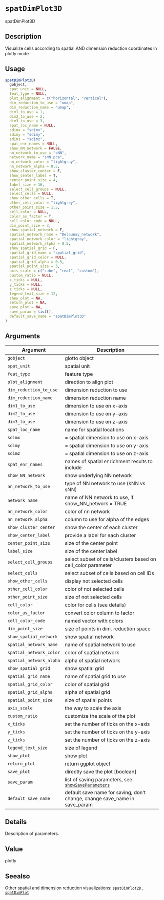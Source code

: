 # `spatDimPlot3D`

spatDimPlot3D


## Description

Visualize cells according to spatial AND dimension reduction coordinates in plotly mode


## Usage

```r
spatDimPlot3D(
  gobject,
  spat_unit = NULL,
  feat_type = NULL,
  plot_alignment = c("horizontal", "vertical"),
  dim_reduction_to_use = "umap",
  dim_reduction_name = "umap",
  dim1_to_use = 1,
  dim2_to_use = 2,
  dim3_to_use = 3,
  spat_loc_name = NULL,
  sdimx = "sdimx",
  sdimy = "sdimy",
  sdimz = "sdimz",
  spat_enr_names = NULL,
  show_NN_network = FALSE,
  nn_network_to_use = "sNN",
  network_name = "sNN.pca",
  nn_network_color = "lightgray",
  nn_network_alpha = 0.5,
  show_cluster_center = F,
  show_center_label = T,
  center_point_size = 4,
  label_size = 16,
  select_cell_groups = NULL,
  select_cells = NULL,
  show_other_cells = T,
  other_cell_color = "lightgrey",
  other_point_size = 1.5,
  cell_color = NULL,
  color_as_factor = T,
  cell_color_code = NULL,
  dim_point_size = 3,
  show_spatial_network = F,
  spatial_network_name = "Delaunay_network",
  spatial_network_color = "lightgray",
  spatial_network_alpha = 0.5,
  show_spatial_grid = F,
  spatial_grid_name = "spatial_grid",
  spatial_grid_color = NULL,
  spatial_grid_alpha = 0.5,
  spatial_point_size = 3,
  axis_scale = c("cube", "real", "custom"),
  custom_ratio = NULL,
  x_ticks = NULL,
  y_ticks = NULL,
  z_ticks = NULL,
  legend_text_size = 12,
  show_plot = NA,
  return_plot = NA,
  save_plot = NA,
  save_param = list(),
  default_save_name = "spatDimPlot3D"
)
```


## Arguments

Argument      |Description
------------- |----------------
`gobject`     |     giotto object
`spat_unit`     |     spatial unit
`feat_type`     |     feature type
`plot_alignment`     |     direction to align plot
`dim_reduction_to_use`     |     dimension reduction to use
`dim_reduction_name`     |     dimension reduction name
`dim1_to_use`     |     dimension to use on x-axis
`dim2_to_use`     |     dimension to use on y-axis
`dim3_to_use`     |     dimension to use on z-axis
`spat_loc_name`     |     name for spatial locations
`sdimx`     |     = spatial dimension to use on x-axis
`sdimy`     |     = spatial dimension to use on y-axis
`sdimz`     |     = spatial dimension to use on z-axis
`spat_enr_names`     |     names of spatial enrichment results to include
`show_NN_network`     |     show underlying NN network
`nn_network_to_use`     |     type of NN network to use (kNN vs sNN)
`network_name`     |     name of NN network to use, if show_NN_network = TRUE
`nn_network_color`     |     color of nn network
`nn_network_alpha`     |     column to use for alpha of the edges
`show_cluster_center`     |     show the center of each cluster
`show_center_label`     |     provide a label for each cluster
`center_point_size`     |     size of the center point
`label_size`     |     size of the center label
`select_cell_groups`     |     select subset of cells/clusters based on cell_color parameter
`select_cells`     |     select subset of cells based on cell IDs
`show_other_cells`     |     display not selected cells
`other_cell_color`     |     color of not selected cells
`other_point_size`     |     size of not selected cells
`cell_color`     |     color for cells (see details)
`color_as_factor`     |     convert color column to factor
`cell_color_code`     |     named vector with colors
`dim_point_size`     |     size of points in dim. reduction space
`show_spatial_network`     |     show spatial network
`spatial_network_name`     |     name of spatial network to use
`spatial_network_color`     |     color of spatial network
`spatial_network_alpha`     |     alpha of spatial network
`show_spatial_grid`     |     show spatial grid
`spatial_grid_name`     |     name of spatial grid to use
`spatial_grid_color`     |     color of spatial grid
`spatial_grid_alpha`     |     alpha of spatial grid
`spatial_point_size`     |     size of spatial points
`axis_scale`     |     the way to scale the axis
`custom_ratio`     |     customize the scale of the plot
`x_ticks`     |     set the number of ticks on the x-axis
`y_ticks`     |     set the number of ticks on the y-axis
`z_ticks`     |     set the number of ticks on the z-axis
`legend_text_size`     |     size of legend
`show_plot`     |     show plot
`return_plot`     |     return ggplot object
`save_plot`     |     directly save the plot [boolean]
`save_param`     |     list of saving parameters, see [`showSaveParameters`](#showsaveparameters)
`default_save_name`     |     default save name for saving, don't change, change save_name in save_param


## Details

Description of parameters.


## Value

plotly


## Seealso

Other spatial and dimension reduction visualizations:
 [`spatDimPlot2D`](#spatdimplot2d) ,
 [`spatDimPlot`](#spatdimplot)


